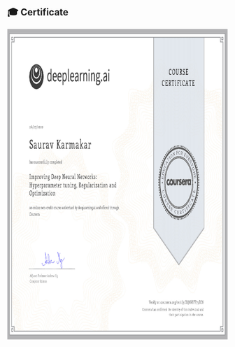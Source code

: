 ## :mortar_board: Certificate

<p align="center">
  <img src="https://github.com/thesauravkarmakar/deeplearning.ai/blob/master/Improving%20Deep%20Neural%20Networks/Coursera%20DQ8BSFF73EC8.jpg" width="919" height="710"/>
</p>
